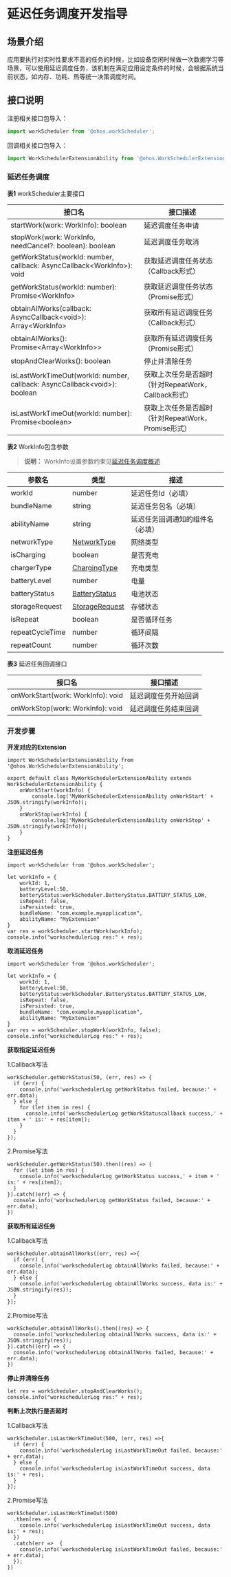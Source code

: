 # 延迟任务调度开发指导

## 场景介绍

应用要执行对实时性要求不高的任务的时候，比如设备空闲时候做一次数据学习等场景，可以使用延迟调度任务，该机制在满足应用设定条件的时候，会根据系统当前状态，如内存、功耗、热等统一决策调度时间。


## 接口说明
注册相关接口包导入：
```js
import workScheduler from '@ohos.workScheduler';
```

回调相关接口包导入：
```js
import WorkSchedulerExtensionAbility from '@ohos.WorkSchedulerExtensionAbility';
```

### 延迟任务调度

**表1** workScheduler主要接口

接口名                                                    |     接口描述                            
---------------------------------------------------------|-----------------------------------------
startWork(work: WorkInfo): boolean | 延迟调度任务申请 
stopWork(work: WorkInfo, needCancel?: boolean): boolean        | 延迟调度任务取消 
getWorkStatus(workId: number, callback: AsyncCallback\<WorkInfo>): void| 获取延迟调度任务状态（Callback形式） 
getWorkStatus(workId: number): Promise\<WorkInfo> | 获取延迟调度任务状态（Promise形式） 
obtainAllWorks(callback: AsyncCallback\<void>): Array\<WorkInfo>| 获取所有延迟调度任务（Callback形式） 
obtainAllWorks(): Promise<Array\<WorkInfo>>| 获取所有延迟调度任务（Promise形式） 
stopAndClearWorks(): boolean| 停止并清除任务
isLastWorkTimeOut(workId: number, callback: AsyncCallback\<void>): boolean| 获取上次任务是否超时（针对RepeatWork，Callback形式）
isLastWorkTimeOut(workId: number): Promise\<boolean>| 获取上次任务是否超时（针对RepeatWork，Promise形式）

**表2** WorkInfo包含参数

> **说明：** WorkInfo设置参数约束见[延迟任务调度概述](./work-scheduler-overview.md)

参数名| 类型 |描述                       
---------------------------------------------------------|-----------------------------------------|---------------------------------------------------------
workId| number | 延迟任务Id（必填）
bundleName| string | 延迟任务包名（必填）
abilityName| string | 延迟任务回调通知的组件名（必填）
networkType  | [NetworkType](../reference/apis/js-apis-workScheduler.md/#networktype) | 网络类型
isCharging| boolean | 是否充电 
chargerType| [ChargingType](../reference/apis/js-apis-workScheduler.md/#chargingtype) | 充电类型
batteryLevel| number | 电量
batteryStatus| [BatteryStatus](../reference/apis/js-apis-workScheduler.md/#batterystatus) | 电池状态
storageRequest| [StorageRequest](../reference/apis/js-apis-workScheduler.md/#storagerequest) |存储状态
isRepeat| boolean |是否循环任务
repeatCycleTime| number |循环间隔
repeatCount | number|循环次数

**表3** 延迟任务回调接口

接口名                                                    |     接口描述                            
---------------------------------------------------------|-----------------------------------------
onWorkStart(work: WorkInfo): void | 延迟调度任务开始回调
onWorkStop(work: WorkInfo): void | 延迟调度任务结束回调

### 开发步骤

**开发对应的Extension**

    import WorkSchedulerExtensionAbility from '@ohos.WorkSchedulerExtensionAbility';
    
    export default class MyWorkSchedulerExtensionAbility extends WorkSchedulerExtensionAbility {
        onWorkStart(workInfo) {
            console.log('MyWorkSchedulerExtensionAbility onWorkStart' + JSON.stringify(workInfo));
        }
        onWorkStop(workInfo) {
            console.log('MyWorkSchedulerExtensionAbility onWorkStop' + JSON.stringify(workInfo));
        }
    }


**注册延迟任务**



    import workScheduler from '@ohos.workScheduler';
    
    let workInfo = {
        workId: 1,
        batteryLevel:50,
        batteryStatus:workScheduler.BatteryStatus.BATTERY_STATUS_LOW,
        isRepeat: false,
        isPersisted: true,
        bundleName: "com.example.myapplication",
        abilityName: "MyExtension"
    }
    var res = workScheduler.startWork(workInfo);
    console.info("workschedulerLog res:" + res);


**取消延迟任务**


    import workScheduler from '@ohos.workScheduler';
    
    let workInfo = {
        workId: 1,
        batteryLevel:50,
        batteryStatus:workScheduler.BatteryStatus.BATTERY_STATUS_LOW,
        isRepeat: false,
        isPersisted: true,
        bundleName: "com.example.myapplication",
        abilityName: "MyExtension"
    }
    var res = workScheduler.stopWork(workInfo, false);
    console.info("workschedulerLog res:" + res);


**获取指定延迟任务**

1.Callback写法

    workScheduler.getWorkStatus(50, (err, res) => {
      if (err) {
        console.info('workschedulerLog getWorkStatus failed, because:' + err.data);
      } else {
        for (let item in res) {
          console.info('workschedulerLog getWorkStatuscallback success,' + item + ' is:' + res[item]);
        }
      }
    });


2.Promise写法

    workScheduler.getWorkStatus(50).then((res) => {
      for (let item in res) {
        console.info('workschedulerLog getWorkStatus success,' + item + ' is:' + res[item]);
      }
    }).catch((err) => {
      console.info('workschedulerLog getWorkStatus failed, because:' + err.data);
    })


**获取所有延迟任务**

1.Callback写法

    workScheduler.obtainAllWorks((err, res) =>{
      if (err) {
        console.info('workschedulerLog obtainAllWorks failed, because:' + err.data);
      } else {
        console.info('workschedulerLog obtainAllWorks success, data is:' + JSON.stringify(res));
      }
    });

2.Promise写法

    workScheduler.obtainAllWorks().then((res) => {
      console.info('workschedulerLog obtainAllWorks success, data is:' + JSON.stringify(res));
    }).catch((err) => {
      console.info('workschedulerLog obtainAllWorks failed, because:' + err.data);
    })

**停止并清除任务**

    let res = workScheduler.stopAndClearWorks();
    console.info("workschedulerLog res:" + res);

**判断上次执行是否超时**

1.Callback写法

    workScheduler.isLastWorkTimeOut(500, (err, res) =>{
      if (err) {
        console.info('workschedulerLog isLastWorkTimeOut failed, because:' + err.data);
      } else {
        console.info('workschedulerLog isLastWorkTimeOut success, data is:' + res);
      }
    });

2.Promise写法

    workScheduler.isLastWorkTimeOut(500)
      .then(res => {
        console.info('workschedulerLog isLastWorkTimeOut success, data is:' + res);
      })
      .catch(err =>  {
        console.info('workschedulerLog isLastWorkTimeOut failed, because:' + err.data);
      });
    })